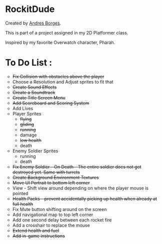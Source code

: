 # RockitDude

<p>Created by <a href="https://github.com/illsaveus">Andres Borges</a>.</p>

<p>This is part of a project assigned in my 2D Platformer class.</p>

<p>Inspired by my favorite Overwatch character, Pharah.</p>


<h1>To Do List : </h1>

<ul style="list-style-type:circle">
    <li><del>Fix Collision with obstacles above the player</del></li>
    <li>Choose a Resolution and Adjust sprites to fit that</li>
    <li><del>Create Sound Effects</del></li>
    <li><del>Create a Soundtrack</del></li>
    <li><del>Create Title Screen Menu</del></li>
    <li><del>Add Scoreboard and Scoring System</del></li>
    <li>Add Lives</li>
    <li>Player Sprites
        <ul style="list-style-type:circle">
            <li><del>flying</del></li>
            <li><del>gliding</del></li>
            <li><del>running</del></li>
            <li>damage</li>
            <li><del>low health</del></li>
            <li>death</li>
        </ul>
    </li>
    <li>Enemy Soldier Sprites
        <ul style="list-style-type:circle">
            <li>running</li>
            <li>death</li>
        </ul>
    </li>
    <li><del>Fix Enemy Soldier - On Death - The entire soldier does not get destroyed yet. Same with turrets</del></li>
    <li><del>Create Background Environment Textures</del></li>
    <li><del>Move UI Portrait to bottom left corner</del></li>
    <li>View - Shift view around depending on where the player mouse is pointed</li>
    <li><del>Health Packs - prevent accidentally picking up health when already at full health</del></li>
    <li>Fix Mute button shifting around on the screen</li>
    <li>Add navigational map to top left corner</li>
    <li>Add one second delay between each rocket fire</li>
    <li>Add a crosshair to replace the mouse</li>
    <li><del>Extend health and fuel</del></li>
    <li><del>Add in-game instructions</del></li>
</ul>
